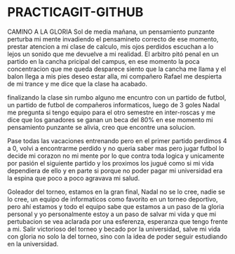 # PRACTICAGIT-GITHUB
CAMINO A LA GLORIA
Sol de media mañana, un pensamiento punzante perturba mi mente invadiendo el pensamineto correcto de ese momento, prestar atencion a mi clase de calculo, mis ojos perdidos escuchan a lo lejos un sonido que me devuelve a mi realidad. El arbitro pitó penal en un partido en la cancha pricipal del campus, en ese momento la poca concentracion que me queda desparece siento que la cancha me llama y el balon llega a mis pies deseo estar alla, mi compañero Rafael me despierta de mi trance y me dice que la clase ha acabado.

finalizando la clase sin rumbo alguno me encuntro con un partido de futbol, un partido de futbol de compañeros informaticos, luego de 3 goles Nadal me pregunta si tengo equipo para el otro semestre en inter-roscas y me dice que los ganadores se ganan un beca del 80% en ese momento mi pensamiento punzante se alivia, creo que encontre una solucion.

Pase todas las vacaciones entrenando pero en el primer partido perdimos 4 a 0, volvi a encontrarme perdido y no queria saber mas pero jugar futbol lo decide mi corazon no mi mente por lo que contra toda logica y unicamente por pasión el siguiente partido y los proximos los jugué como si mi vida dependiera de ello y en parte si porque no poder pagar mi universidad era la espina que poco a poco agravava mi salud.

Goleador del torneo, estamos en la gran final, Nadal no se lo cree, nadie se lo cree, un equipo de informaticos como favorito en un torneo deportivo, pero ahí estamos y todo el equipo sabe que estamos a un paso de la gloria personal y yo personalmente estoy a un paso de salvar mi vida y que mi pertubacion se vea aclarada por una esferenza, esperanza que tengo frente a mi. Salir victorioso del torneo y becado por la universidad, salve mi vida con gloria no solo la del torneo, sino con la idea de poder seguir estudiando en la universidad.